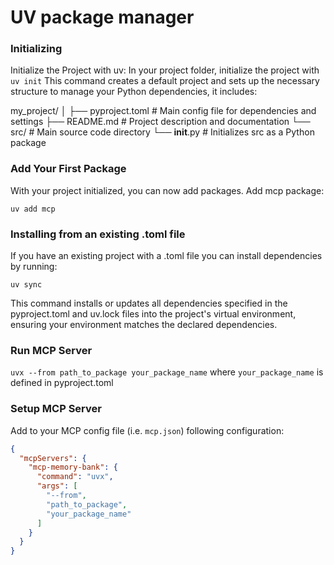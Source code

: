 # UV package manager 

### Initializing

Initialize the Project with uv: In your project folder, initialize the project with `uv init`
This command creates a default project and sets up the necessary structure to manage your Python dependencies, it includes:

my_project/
│
├── pyproject.toml      # Main config file for dependencies and settings
├── README.md           # Project description and documentation 
└── src/                # Main source code directory
    └── __init__.py     # Initializes src as a Python package


### Add Your First Package

With your project initialized, you can now add packages. Add mcp package:

`uv add mcp`

### Installing from an existing .toml file

If you have an existing project with a .toml file you can install dependencies by running:

`uv sync`

This command installs or updates all dependencies specified in the pyproject.toml and uv.lock files into the project's virtual environment, ensuring your environment matches the declared dependencies.

### Run MCP Server

`uvx --from path_to_package your_package_name` where `your_package_name` is defined in pyproject.toml

### Setup MCP Server

Add to your MCP config file (i.e. `mcp.json`) following configuration: 

```json
{
  "mcpServers": {
    "mcp-memory-bank": {
      "command": "uvx",
      "args": [
        "--from",
        "path_to_package",
        "your_package_name"
      ]
    }
  }
}
```
